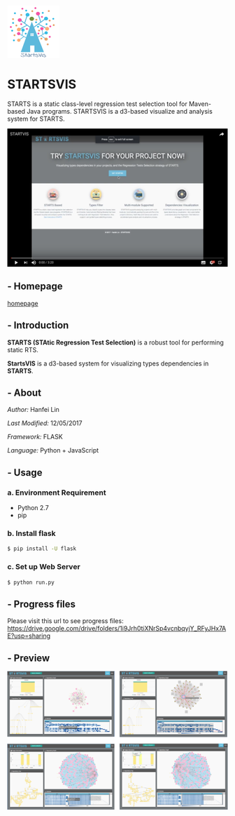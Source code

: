 
<img width="120" height="120px" src = "https://raw.githubusercontent.com/ForestCold/Images/master/icon2.png" >

# STARTSVIS

STARTS is a static class-level regression test selection tool for Maven-based Java programs. STARTSVIS is a d3-based visualize and analysis system for STARTS. 

[![Watch the video](https://github.com/ForestCold/Images/blob/master/Screen%20Shot%202018-05-02%20at%203.59.07%20PM.png)](https://www.youtube.com/watch?v=SoTgzxIgNMQ)

## - Homepage
[homepage](https://sleepy-woodland-26576.herokuapp.com/)

## - Introduction

**STARTS (STAtic Regression Test Selection)**  is a robust tool for performing static RTS. 

**StartsVIS** is a d3-based system for visualizing types dependencies in **STARTS**. 
                                                                                                             

## - About
 *Author:* Hanfei Lin
 
 *Last Modified:* 12/05/2017
 
 *Framework:* FLASK
 
 *Language:* Python + JavaScript

## - Usage

  ### a. Environment Requirement 
  - Python 2.7
  - pip
  
  ### b. Install **flask**
  
  ```bash
  $ pip install -U flask
  ```
  ### c. Set up Web Server

  ```bash
  $ python run.py
  ```
  
## - Progress files

Please visit this url to see progress files:
https://drive.google.com/drive/folders/1i9Jrh0tiXNrSp4vcnbqyjY_RFyJHx7AE?usp=sharing

## - Preview

![](https://raw.githubusercontent.com/ForestCold/Images/master/readme2.png)
